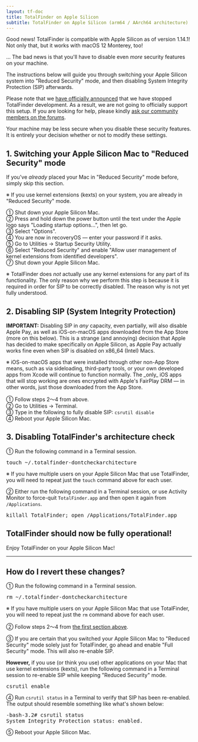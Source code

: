 ```yaml
---
layout: tf-doc
title: TotalFinder on Apple Silicon
subtitle: TotalFinder on Apple Silicon (arm64 / AArch64 architecture)
---
```


Good news! TotalFinder is compatible with Apple Silicon as of version 1.14.1! Not only that, but it works with macOS 12 Monterey, too!

… The bad news is that you'll have to disable even _more_ security features on your machine.

The instructions below will guide you through switching your Apple Silicon system into "Reduced Security" mode, and then disabling System Integrity Protection (SIP) afterwards.

<p class="info-box compatibility">
Please note that we <a href="https://blog.binaryage.com/totalfinder-totalspaces-future">have officially announced</a> that we have stopped TotalFinder development. As a result, we are not going to officially support this setup. If you are looking for help, please kindly <a href="https://discuss.binaryage.com/">ask our community members on the forums</a>.
</p>

<p class="info-box exclamation">
Your machine may be less secure when you disable these security features. It is entirely your decision whether or not to modify these settings.
</p>

## 1. Switching your Apple Silicon Mac to "Reduced Security" mode

If you've _already_ placed your Mac in "Reduced Security" mode before, simply skip this section.

※ If you use kernel extensions (kexts) on your system, you are already in "Reduced Security" mode.

① Shut down your Apple Silicon Mac.  
② Press and hold down the power button until the text under the Apple logo says "Loading startup options…", then let go.  
③ Select "Options".  
④ You are now in recoveryOS — enter your password if it asks.  
⑤ Go to Utilities → Startup Security Utility.  
⑥ Select "Reduced Security" and enable "Allow user management of kernel extensions from identified developers".  
⑦ Shut down your Apple Silicon Mac.  

<p class="info-box compatibility">
※ TotalFinder does <i>not</i> actually use any kernel extensions for any part of its functionality. The only reason why we perform this step is because it is required in order for SIP to be correctly disabled. The reason why is not yet fully understood.
</p>

## 2. Disabling SIP (System Integrity Protection)

<p class="info-box exclamation">
<b>IMPORTANT:</b> Disabling SIP in <i>any</i> capacity, even partially, will also disable Apple Pay, as well as iOS-on-macOS apps downloaded from the App Store (more on this below). This is a strange (and annoying) decision that Apple has decided to make specifically on Apple Silicon, as Apple Pay actually works fine even when SIP is disabled on x86_64 (Intel) Macs.
</p>

<p class="info-box compatibility">
※ iOS-on-macOS apps that were installed through other non-App Store means, such as via sideloading, third-party tools, or your own developed apps from Xcode will continue to function normally. The _only_ iOS apps that will stop working are ones encrypted with Apple's FairPlay DRM — in other words, just those downloaded from the App Store.
</p>

① Follow steps 2〜4 from above.  
② Go to Utilities → Terminal.  
③ Type in the following to fully disable SIP: `csrutil disable`  
④ Reboot your Apple Silicon Mac.

## 3. Disabling TotalFinder's architecture check

① Run the following command in a Terminal session.
<pre class="terminal">
touch ~/.totalfinder-dontcheckarchitecture
</pre>

※ If you have multiple users on your Apple Silicon Mac that use TotalFinder, you will need to repeat just the `touch` command above for each user.

② Either run the following command in a Terminal session, or use Activity Monitor to force-quit `TotalFinder.app` and then open it again from `/Applications`.
<pre class="terminal">
killall TotalFinder; open /Applications/TotalFinder.app
</pre>

## TotalFinder should now be fully operational!

Enjoy TotalFinder on your Apple Silicon Mac!

---

## How do I revert these changes?

① Run the following command in a Terminal session.
<pre class="terminal">
rm ~/.totalfinder-dontcheckarchitecture
</pre>

※ If you have multiple users on your Apple Silicon Mac that use TotalFinder, you will need to repeat just the `rm` command above for each user.

② Follow steps 2〜4 from [the first section above](#mark-1-switch-your-apple-silicon-mac-to-reduced-security-mode).

③ If you are certain that you switched your Apple Silicon Mac to "Reduced Security" mode solely just for TotalFinder, go ahead and enable "Full Security" mode. This will also re-enable SIP.

**However,** if you use (or think you use) other applications on your Mac that use kernel extensions (kexts), run the following command in a Terminal session to re-enable SIP while keeping "Reduced Security" mode.
<pre class="terminal">
csrutil enable
</pre>

④ Run `csrutil status` in a Terminal to verify that SIP has been re-enabled. The output should resemble something like what's shown below:
<pre class="terminal">
-bash-3.2# csrutil status
System Integrity Protection status: enabled.
</pre>

⑤ Reboot your Apple Silicon Mac.
